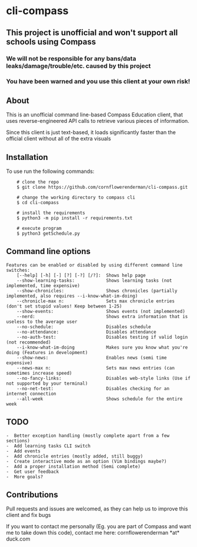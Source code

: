 # cli-compass

## This project is unofficial and won't support all schools using Compass

### We will not be responsible for any bans/data leaks/damage/trouble/etc. caused by this project
### You have been warned and you use this client at your own risk!


## About

This is an unofficial command line-based Compass Education client, that uses reverse-engineered API calls to retrieve various pieces of information.

Since this client is just text-based, it loads significantly faster than the official client without all of the extra visuals

## Installation

To use run the following commands:

``` shell
    # clone the repo
    $ git clone https://github.com/cornflowerenderman/cli-compass.git

    # change the working directory to compass cli
    $ cd cli-compass

    # install the requirements
    $ python3 -m pip install -r requirements.txt

    # execute program
    $ python3 getSchedule.py
```

## Command line options

```
Features can be enabled or disabled by using different command line switches:
    [--help] [-h] [-] [?] [-?] [/?]:  Shows help page
    --show-learning-tasks:            Shows learning tasks (not implemented, time expensive)
    --show-chronicles:                Shows chronicles (partially implemented, also requires --i-know-what-im-doing)
    --chronicle-max n:                Sets max chronicle entries (don't set stupid values! Keep between 1-25)
    --show-events:                    Shows events (not implemented)
    --nerd:                           Shows extra information that is useless to the average user
    --no-schedule:                    Disables schedule
    --no-attendance:                  Disables attendance
    --no-auth-test:                   Disables testing if valid login (not recommended)
    --i-know-what-im-doing            Makes sure you know what you're doing (Features in development)
    --show-news:                      Enables news (semi time expensive)
    --news-max n:                     Sets max news entries (can sometimes increase speed)
    --no-fancy-links:                 Disables web-style links (Use if not supported by your terminal)
    --no-net-test:                    Disables checking for an internet connection
    --all-week                        Shows schedule for the entire week
```
## TODO
    
    -  Better exception handling (mostly complete apart from a few sections)
    -  Add learning tasks CLI switch
    -  Add events
    -  Add chronicle entries (mostly added, still buggy)
    -  Create interactive mode as an option (Vim bindings maybe?)
    -  Add a proper installation method (Semi complete)
    -  Get user feedback
    -  More goals?

## Contributions

Pull requests and issues are welcomed, as they can help us to improve this client and fix bugs

If you want to contact me personally (Eg. you are part of Compass and want me to take down this code), contact me here: cornflowerenderman \*at\* duck.com
